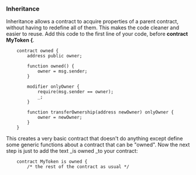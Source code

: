 ### Inheritance

Inheritance allows a contract to acquire properties of a parent contract, without having to redefine all of them. This makes the code cleaner and easier to reuse. Add this code to the first line of your code, before **contract MyToken {**.

```
    contract owned {
        address public owner;

        function owned() {
            owner = msg.sender;
        }

        modifier onlyOwner {
            require(msg.sender == owner);
            _;
        }

        function transferOwnership(address newOwner) onlyOwner {
            owner = newOwner;
        }
    }
```



This creates a very basic contract that doesn't do anything except define some generic functions about a contract that can be "owned". Now the next step is just to add the text _is owned _to your contract:

```
    contract MyToken is owned {
        /* the rest of the contract as usual */
```



